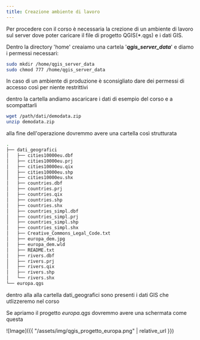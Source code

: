 ```yaml
---
title: Creazione ambiente di lavoro
---
```



Per procedere con il corso è necessaria la crezione di un ambiente di lavoro sul server dove poter caricare il file di progetto QGIS(*.qgs) e i dati GIS.

Dentro la directory 'home' creaiamo una cartela '***qgis_server_data***' e diamo i permessi necessari:
```bash
sudo mkdir /home/qgis_server_data
sudo chmod 777 /home/qgis_server_data
```

In caso di un ambiente di produzione è sconsigliato dare dei permessi di accesso così per niente restrittivi

dentro la cartella andiamo ascaricare i dati di esempio del corso e a scompattarli
```bash
wget /path/dati/demodata.zip
unzip demodata.zip
```
alla fine dell'operazione dovremmo avere una cartella così strutturata

```bash
.
├── dati_geografici
│   ├── cities10000eu.dbf
│   ├── cities10000eu.prj
│   ├── cities10000eu.qix
│   ├── cities10000eu.shp
│   ├── cities10000eu.shx
│   ├── countries.dbf
│   ├── countries.prj
│   ├── countries.qix
│   ├── countries.shp
│   ├── countries.shx
│   ├── countries_simpl.dbf
│   ├── countries_simpl.prj
│   ├── countries_simpl.shp
│   ├── countries_simpl.shx
│   ├── Creative_Commons_Legal_Code.txt
│   ├── europa_dem.jpg
│   ├── europa_dem.wld
│   ├── README.txt
│   ├── rivers.dbf
│   ├── rivers.prj
│   ├── rivers.qix
│   ├── rivers.shp
│   └── rivers.shx
└── europa.qgs
```

dentro alla alla cartella dati_geografici sono presenti i dati GIS che utlizzeremo nel corso

Se apriamo il progetto *europa.qgs* dovremmo avere una schermata come questa

![Image]({{ "/assets/img/qgis_progetto_europa.png" | relative_url }})


